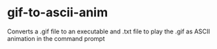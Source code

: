 # gif-to-ascii-anim
Converts a .gif file to an executable and .txt file to play the .gif as ASCII animation in the command prompt
